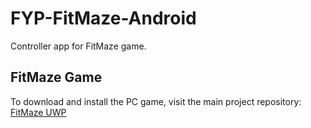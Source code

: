 # FYP-FitMaze-Android
Controller app for FitMaze game.

## FitMaze Game

To download and install the PC game, visit the main project repository:  
[FitMaze UWP](https://github.com/HhT6454/FYP-FitMaze-UWP)
